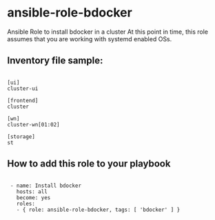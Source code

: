 # ansible-role-bdocker
Ansible Role to install bdocker in a cluster
At this point in time, this role assumes that you are working with systemd enabled OSs.
## Inventory file sample:
<pre><code>
[ui]
cluster-ui

[frontend]
cluster

[wn]
cluster-wn[01:02]

[storage]
st
</code></pre>
## How to add this role to your playbook
<pre><code>
 - name: Install bdocker
   hosts: all
   become: yes
   roles:
   - { role: ansible-role-bdocker, tags: [ 'bdocker' ] }
</code></pre>

